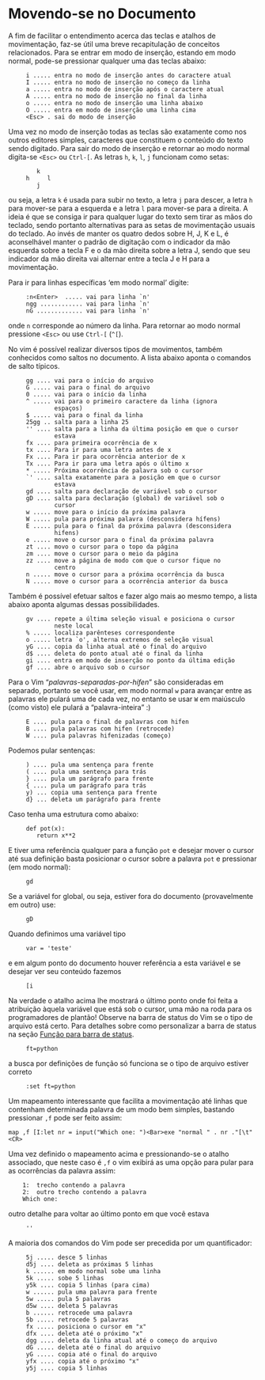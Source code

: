 Movendo-se no Documento
=======================

A fim de facilitar o entendimento acerca das teclas e atalhos de
movimentação, faz-se útil uma breve recapitulação de conceitos
relacionados. Para se entrar em modo de inserção, estando em modo
normal, pode-se pressionar qualquer uma das teclas abaixo:

         i ..... entra no modo de inserção antes do caractere atual
         I ..... entra no modo de inserção no começo da linha
         a ..... entra no modo de inserção após o caractere atual
         A ..... entra no modo de inserção no final da linha
         o ..... entra no modo de inserção uma linha abaixo
         O ..... entra em modo de inserção uma linha cima
         <Esc> . sai do modo de inserção

Uma vez no modo de inserção todas as teclas são exatamente como nos
outros editores simples, caracteres que constituem o conteúdo do texto
sendo digitado. Para sair do modo de inserção e retornar ao modo normal
digita-se `<Esc>` ou `Ctrl-[`. As letras `h`, `k`,
`l`, `j` funcionam como setas:

            k
         h     l
            j

ou seja, a letra `k` é usada para subir no texto, a letra
`j` para descer, a letra `h` para mover-se
para a esquerda e a letra `l` para mover-se para a direita.
A ideia é que se consiga ir para qualquer lugar do texto sem tirar as
mãos do teclado, sendo portanto alternativas para as setas de
movimentação usuais do teclado. Ao invés de manter os quatro dedos sobre
H, J, K e L, é aconselhável manter o padrão de digitação com o indicador
da mão esquerda sobre a tecla F e o da mão direita sobre a letra J,
sendo que seu indicador da mão direita vai alternar entre a tecla J e H
para a movimentação.

Para ir para linhas específicas ‘em modo normal’ digite:

         :n<Enter>  ..... vai para linha `n'
         ngg ............ vai para linha `n'
         nG ............. vai para linha `n'

onde `n` corresponde ao número da linha. Para retornar ao modo normal
pressione `<Esc>` ou use `Ctrl-[` (`^[`).

No vim é possível realizar diversos tipos de movimentos, também
conhecidos como saltos no documento. A lista abaixo aponta o comandos de
salto típicos.

         gg .... vai para o início do arquivo
         G ..... vai para o final do arquivo
         0 ..... vai para o início da linha
         ^ ..... vai para o primeiro caractere da linha (ignora
                 espaços)
         $ ..... vai para o final da linha
         25gg .. salta para a linha 25
         '' .... salta para a linha da última posição em que o cursor
                 estava
         fx .... para primeira ocorrência de x
         tx .... Para ir para uma letra antes de x
         Fx .... Para ir para ocorrência anterior de x
         Tx .... Para ir para uma letra após o último x
         * ..... Próxima ocorrência de palavra sob o cursor
         `' .... salta exatamente para a posição em que o cursor
                 estava
         gd .... salta para declaração de variável sob o cursor
         gD .... salta para declaração (global) de variável sob o
                 cursor
         w ..... move para o início da próxima palavra
         W ..... pula para próxima palavra (desconsidera hífens)
         E ..... pula para o final da próxima palavra (desconsidera
                 hifens)
         e ..... move o cursor para o final da próxima palavra
         zt .... movo o cursor para o topo da página
         zm .... move o cursor para o meio da página
         zz .... move a página de modo com que o cursor fique no
                 centro
         n ..... move o cursor para a próxima ocorrência da busca
         N ..... move o cursor para a ocorrência anterior da busca

Também é possível efetuar saltos e fazer algo mais ao mesmo tempo, a
lista abaixo aponta algumas dessas possibilidades.

         gv .... repete a última seleção visual e posiciona o cursor
                 neste local
         % ..... localiza parênteses correspondente
         o ..... letra `o', alterna extremos de seleção visual
         yG .... copia da linha atual até o final do arquivo
         d$ .... deleta do ponto atual até o final da linha
         gi .... entra em modo de inserção no ponto da última edição
         gf .... abre o arquivo sob o cursor

Para o Vim “*palavras-separadas-por-hífen*”
são consideradas em separado, portanto se você usar, em modo normal
`w` para avançar entre as palavras ele pulará uma de cada vez, no
entanto se usar `W` em maiúsculo (como visto) ele pulará a
“palavra-inteira” :)

         E .... pula para o final de palavras com hifen
         B .... pula palavras com hifen (retrocede)
         W .... pula palavras hifenizadas (começo)

Podemos pular sentenças:

         ) .... pula uma sentença para frente
         ( .... pula uma sentença para trás
         } .... pula um parágrafo para frente
         { .... pula um parágrafo para trás
         y) ... copia uma sentença para frente
         d} ... deleta um parágrafo para frente

Caso tenha uma estrutura como abaixo:

         def pot(x):
            return x**2

E tiver uma referência qualquer para a função `pot` e desejar mover o
cursor até sua definição basta posicionar o cursor sobre a palavra `pot`
e pressionar (em modo normal):

         gd

Se a variável for global, ou seja, estiver fora do documento
(provavelmente em outro) use:

         gD

Quando definimos uma variável tipo

         var = 'teste'

e em algum ponto do documento houver referência a esta variável e se
desejar ver seu conteúdo fazemos

         [i

Na verdade o atalho acima lhe mostrará o último ponto onde foi feita a
atribuição àquela variável que está sob o cursor, uma mão na roda para
os programadores de plantão! Observe na barra de status do Vim se o tipo
de arquivo está certo. Para detalhes sobre como personalizar a
barra de status na seção [Função para barra de status]().

         ft=python

a busca por definições de função só funciona se o tipo de arquivo
estiver correto

         :set ft=python

Um mapeamento interessante que facilita a movimentação até linhas que
contenham determinada palavra de um modo bem simples, bastando
pressionar `,f` pode ser feito assim:

    map ,f [I:let nr = input("Which one: ")<Bar>exe "normal " . nr ."[\t"<CR>

Uma vez definido o mapeamento acima e pressionando-se o atalho
associado, que neste caso é `,f` o vim exibirá as uma opção para pular
para as ocorrências da palavra assim:

        1:  trecho contendo a palavra
        2:  outro trecho contendo a palavra
        Which one:

outro detalhe para voltar ao último ponto em que você estava

         ''

A maioria dos comandos do Vim pode ser precedida por um quantificador:

         5j ..... desce 5 linhas
         d5j .... deleta as próximas 5 linhas
         k ...... em modo normal sobe uma linha
         5k ..... sobe 5 linhas
         y5k .... copia 5 linhas (para cima)
         w ...... pula uma palavra para frente
         5w ..... pula 5 palavras
         d5w .... deleta 5 palavras
         b ...... retrocede uma palavra
         5b ..... retrocede 5 palavras
         fx ..... posiciona o cursor em "x"
         dfx .... deleta até o próximo "x"
         dgg .... deleta da linha atual até o começo do arquivo
         dG ..... deleta até o final do arquivo
         yG ..... copia até o final do arquivo
         yfx .... copia até o próximo "x"
         y5j .... copia 5 linhas
